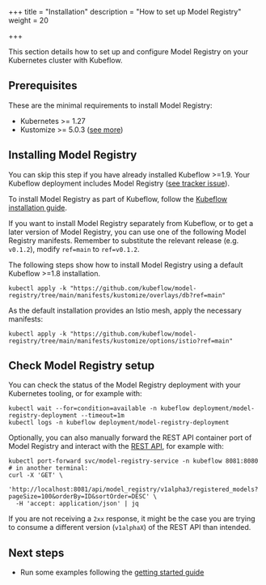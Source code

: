 +++
title = "Installation"
description = "How to set up Model Registry"
weight = 20

+++

This section details how to set up and configure Model Registry on your Kubernetes cluster with Kubeflow.

## Prerequisites

These are the minimal requirements to install Model Registry:

- Kubernetes >= 1.27
- Kustomize >= 5.0.3 ([see more](https://github.com/kubeflow/manifests/issues/2388))

<a id="model-registry-install"></a>

## Installing Model Registry

You can skip this step if you have already installed Kubeflow >=1.9. Your Kubeflow
deployment includes Model Registry ([see tracker issue](https://github.com/kubeflow/manifests/issues/2631)).

To install Model Registry as part of Kubeflow, follow the
[Kubeflow installation guide](/docs/started/installing-kubeflow/).

If you want to install Model Registry separately from Kubeflow, or to get a later version
of Model Registry, you can use one of the following Model Registry manifests.
Remember to substitute the relevant release (e.g. `v0.1.2`), modify `ref=main` to `ref=v0.1.2`.

The following steps show how to install Model Registry using a default Kubeflow >=1.8 installation.

```shell
kubectl apply -k "https://github.com/kubeflow/model-registry/tree/main/manifests/kustomize/overlays/db?ref=main"
```

As the default installation provides an Istio mesh, apply the necessary manifests:

```shell
kubectl apply -k "https://github.com/kubeflow/model-registry/tree/main/manifests/kustomize/options/istio?ref=main"
```

## Check Model Registry setup

You can check the status of the Model Registry deployment with your Kubernetes tooling, or for example with:

```shell
kubectl wait --for=condition=available -n kubeflow deployment/model-registry-deployment --timeout=1m
kubectl logs -n kubeflow deployment/model-registry-deployment
```

Optionally, you can also manually forward the REST API container port of Model Registry and interact with the [REST API](https://editor.swagger.io/?url=https://raw.githubusercontent.com/kubeflow/model-registry/main/api/openapi/model-registry.yaml),
for example with:
```shell
kubectl port-forward svc/model-registry-service -n kubeflow 8081:8080
# in another terminal:
curl -X 'GET' \
  'http://localhost:8081/api/model_registry/v1alpha3/registered_models?pageSize=100&orderBy=ID&sortOrder=DESC' \
  -H 'accept: application/json' | jq
```

If you are not receiving a `2xx` response, it might be the case you are trying to consume a different version (`v1alphaX`) of the REST API than intended.

## Next steps

- Run some examples following the [getting started guide](/docs/components/model-registry/getting-started/)
